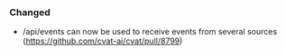 ### Changed

- /api/events can now be used to receive events from several sources
  (<https://github.com/cvat-ai/cvat/pull/8799>)

